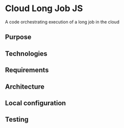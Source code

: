 # Cloud Long Job JS

A code orchestrating execution of a long job in the cloud

## Purpose



## Technologies



## Requirements



## Architecture



## Local configuration



## Testing


